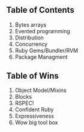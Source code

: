 # <FAIL>

## Table of Contents
 1. Bytes arrays
 1. Evented programming
 1. Distribution
 1. Concurrency
 1. Ruby Gems/Bundler/RVM
 1. Package Managment

## Table of Wins
 1. Object Model/Mixins
 1. Blocks
 1. RSPEC!
 1. Confident Ruby
 1. Expressiveness
 1. Wow big tool box
